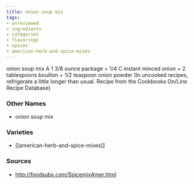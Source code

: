 ```yaml
---
title: onion soup mix
tags:
- unreviewed
- ingredients
- categories
- flavorings
- spices
- american-herb-and-spice-mixes
---
```

onion soup mix A 1 3/8 ounce package = 1/4 C instant minced onion + 2 tablespoons bouillon + 1/2 teaspoon onion powder (In uncooked recipes, refrigerate a little longer than usual. Recipe from the Cookbooks On/Line Recipe Database)

### Other Names

* onion soup mix

### Varieties

* [[american-herb-and-spice-mixes]]

### Sources
* http://foodsubs.com/SpicemixAmer.html
